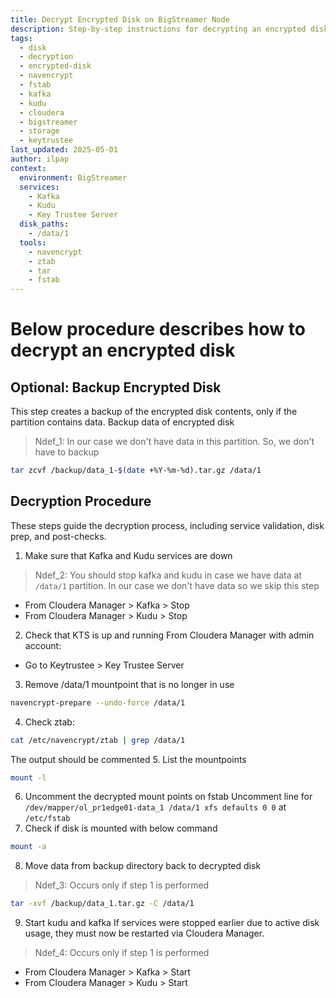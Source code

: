 ```yaml
---
title: Decrypt Encrypted Disk on BigStreamer Node
description: Step-by-step instructions for decrypting an encrypted disk used in BigStreamer nodes, including optional backup, disk preparation, fstab updates, and service reactivation.
tags:
  - disk
  - decryption
  - encrypted-disk
  - navencrypt
  - fstab
  - kafka
  - kudu
  - cloudera
  - bigstreamer
  - storage
  - keytrustee
last_updated: 2025-05-01
author: ilpap
context:
  environment: BigStreamer
  services:
    - Kafka
    - Kudu
    - Key Trustee Server
  disk_paths:
    - /data/1
  tools:
    - navencrypt
    - ztab
    - tar
    - fstab
---
```

# Below procedure describes how to decrypt an encrypted disk
## Optional: Backup Encrypted Disk
This step creates a backup of the encrypted disk contents, only if the partition contains data.
Backup data of encrypted disk
>Ndef_1: In our case we don't have data in this partition. So, we don't have to backup
```bash
tar zcvf /backup/data_1-$(date +%Y-%m-%d).tar.gz /data/1
```
## Decryption Procedure
These steps guide the decryption process, including service validation, disk prep, and post-checks.
1. Make sure that Kafka and Kudu services are down
>Ndef_2: You should stop kafka and kudu in case we have data at `/data/1` partition. In our case we don't have data so we skip this step
- From Cloudera Manager > Kafka > Stop
- From Cloudera Manager > Kudu > Stop
2. Check that KTS is up and running
From Cloudera Manager with admin account:
- Go to Keytrustee > Key Trustee Server  
3. Remove /data/1 mountpoint that is no longer in use
```bash
navencrypt-prepare --undo-force /data/1
```
4. Check ztab:
```bash
cat /etc/navencrypt/ztab | grep /data/1
```
The output should be commented
5. List the mountpoints
```bash
mount -l
```
6. Uncomment the decrypted mount points on fstab
Uncomment line for `/dev/mapper/ol_pr1edge01-data_1 /data/1 xfs defaults 0 0` at `/etc/fstab`
7. Check if disk is mounted with below command
```bash
mount -a
```
8. Move data from backup directory back to decrypted disk
>Ndef_3: Occurs only if step 1 is performed
```bash
tar -xvf /backup/data_1.tar.gz -C /data/1
```
9. Start kudu and kafka
If services were stopped earlier due to active disk usage, they must now be restarted via Cloudera Manager.
>Ndef_4: Occurs only if step 1 is performed 
- From Cloudera Manager > Kafka > Start
- From Cloudera Manager > Kudu > Start
